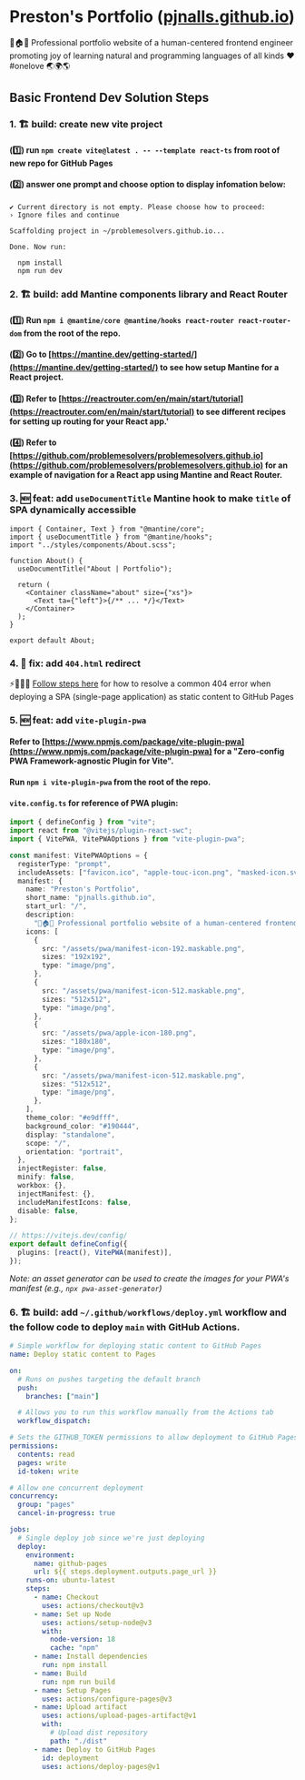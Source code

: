 # Preston's Portfolio ([pjnalls.github.io](pjnalls.github.io))

🌴🏠🌳 Professional portfolio website of a human-centered frontend engineer promoting joy of learning natural and programming languages of all kinds ❤️ #onelove 🌏🌍🌎

## Basic Frontend Dev Solution Steps

### 1. 🏗️ build: create new vite project

#### (1️⃣) run `npm create vite@latest . -- --template react-ts` from root of new repo for GitHub Pages

#### (2️⃣) answer one prompt and choose option to display infomation below:

```
✔ Current directory is not empty. Please choose how to proceed:
› Ignore files and continue

Scaffolding project in ~/problemesolvers.github.io...

Done. Now run:

  npm install
  npm run dev
```

### 2. 🏗️ build: add Mantine components library and React Router

#### (1️⃣) Run `npm i @mantine/core @mantine/hooks react-router react-router-dom` from the root of the repo.

#### (2️⃣) Go to [https://mantine.dev/getting-started/](https://mantine.dev/getting-started/) to see how setup Mantine for a React project.

#### (3️⃣) Refer to [https://reactrouter.com/en/main/start/tutorial](https://reactrouter.com/en/main/start/tutorial) to see different recipes for setting up routing for your React app.'

#### (4️⃣) Refer to [https://github.com/problemesolvers/problemesolvers.github.io](https://github.com/problemesolvers/problemesolvers.github.io) for an example of navigation for a React app using Mantine and React Router.

### 3. 🆕 feat: add `useDocumentTitle` Mantine hook to make `title` of SPA dynamically accessible

```tsx
import { Container, Text } from "@mantine/core";
import { useDocumentTitle } from "@mantine/hooks";
import "../styles/components/About.scss";

function About() {
  useDocumentTitle("About | Portfolio");

  return (
    <Container className="about" size={"xs"}>
      <Text ta={"left"}>{/** ... */}</Text>
    </Container>
  );
}

export default About;
```

### 4. 🐞 fix: add `404.html` redirect

⚡️🐞🧑‍🏫 [Follow steps here](https://github.com/pjnalls/pages-404-fix/blob/main/README.md#github-pages-404-error-page-fix) for how to resolve a common 404 error when deploying a SPA (single-page application) as static content to GitHub Pages

### 5. 🆕 feat: add `vite-plugin-pwa`

#### Refer to [https://www.npmjs.com/package/vite-plugin-pwa](https://www.npmjs.com/package/vite-plugin-pwa) for a "Zero-config PWA Framework-agnostic Plugin for Vite".

#### Run `npm i vite-plugin-pwa` from the root of the repo.

#### `vite.config.ts` for reference of PWA plugin:

```ts
import { defineConfig } from "vite";
import react from "@vitejs/plugin-react-swc";
import { VitePWA, VitePWAOptions } from "vite-plugin-pwa";

const manifest: VitePWAOptions = {
  registerType: "prompt",
  includeAssets: ["favicon.ico", "apple-touc-icon.png", "masked-icon.svg"],
  manifest: {
    name: "Preston's Portfolio",
    short_name: "pjnalls.github.io",
    start_url: "/",
    description:
      "🌴🏠🌳 Professional portfolio website of a human-centered frontend engineer promoting joy of learning natural and programming languages of all kinds ❤️ #onelove 🌏🌍🌎",
    icons: [
      {
        src: "/assets/pwa/manifest-icon-192.maskable.png",
        sizes: "192x192",
        type: "image/png",
      },
      {
        src: "/assets/pwa/manifest-icon-512.maskable.png",
        sizes: "512x512",
        type: "image/png",
      },
      {
        src: "/assets/pwa/apple-icon-180.png",
        sizes: "180x180",
        type: "image/png",
      },
      {
        src: "/assets/pwa/manifest-icon-512.maskable.png",
        sizes: "512x512",
        type: "image/png",
      },
    ],
    theme_color: "#e9dfff",
    background_color: "#190444",
    display: "standalone",
    scope: "/",
    orientation: "portrait",
  },
  injectRegister: false,
  minify: false,
  workbox: {},
  injectManifest: {},
  includeManifestIcons: false,
  disable: false,
};

// https://vitejs.dev/config/
export default defineConfig({
  plugins: [react(), VitePWA(manifest)],
});
```

_Note: an asset generator can be used to create the images for your PWA's manifest (e.g., `npx pwa-asset-generator`)_

### 6. 🏗️ build: add `~/.github/workflows/deploy.yml` workflow and the follow code to deploy `main` with GitHub Actions.

```yml
# Simple workflow for deploying static content to GitHub Pages
name: Deploy static content to Pages

on:
  # Runs on pushes targeting the default branch
  push:
    branches: ["main"]

  # Allows you to run this workflow manually from the Actions tab
  workflow_dispatch:

# Sets the GITHUB_TOKEN permissions to allow deployment to GitHub Pages
permissions:
  contents: read
  pages: write
  id-token: write

# Allow one concurrent deployment
concurrency:
  group: "pages"
  cancel-in-progress: true

jobs:
  # Single deploy job since we're just deploying
  deploy:
    environment:
      name: github-pages
      url: ${{ steps.deployment.outputs.page_url }}
    runs-on: ubuntu-latest
    steps:
      - name: Checkout
        uses: actions/checkout@v3
      - name: Set up Node
        uses: actions/setup-node@v3
        with:
          node-version: 18
          cache: "npm"
      - name: Install dependencies
        run: npm install
      - name: Build
        run: npm run build
      - name: Setup Pages
        uses: actions/configure-pages@v3
      - name: Upload artifact
        uses: actions/upload-pages-artifact@v1
        with:
          # Upload dist repository
          path: "./dist"
      - name: Deploy to GitHub Pages
        id: deployment
        uses: actions/deploy-pages@v1
```
